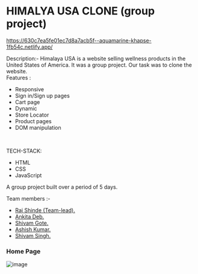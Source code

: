 # HIMALYA USA CLONE (group project)
https://630c7ea5fe01ec7d8a7acb5f--aquamarine-khapse-1fb54c.netlify.app/

Description:- 
Himalaya USA is a website selling wellness products in the United States of America. It was a group project. Our task was to clone the website.</br>
Features :
<ul>
<li> Responsive </li>
<li> Sign in/Sign up pages </li>
<li> Cart page </li>
<li> Dynamic  </li>
  <li> Store Locator </li>
  <li> Product pages</li>
<li> DOM manipulation </li>
</ul></br>

TECH-STACK:
<ul>
<li> HTML </li>
<li> CSS </li>
<li> JavaScript </li>
</ul>
A group project built over a period of 5 days.

Team members :-
<ul>
  <li> <a href="https://github.com/raj2820"  >  Raj Shinde (Team-lead). </a> </li>
  <li>  <a href="https://github.com/anki2001ta">  Ankita Deb. </a>   </li>
  <li> <a href="https://github.com/Shivamt2107" > Shivam Gote.  </a> </li>
  <li>  <a href="https://github.com/Ashish33000">   Ashish Kumar. </a></li>
   <li> <a href="https://github.com/shivam061095"  > Shivam Singh.   </a></li>
  </ul>

<h3> Home Page</h3>

![image](https://raj2820.github.io./himalya.png)





